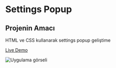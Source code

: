 # Settings Popup
## Projenin Amacı

HTML ve CSS kullanarak settings popup geliştime

[Live Demo](https://mustafadurmaz.github.io/projects/css/settings_popup/)

![Uygulama görseli](https://mustafadurmaz.github.io/projects/css/settings_popup/screen.png)
